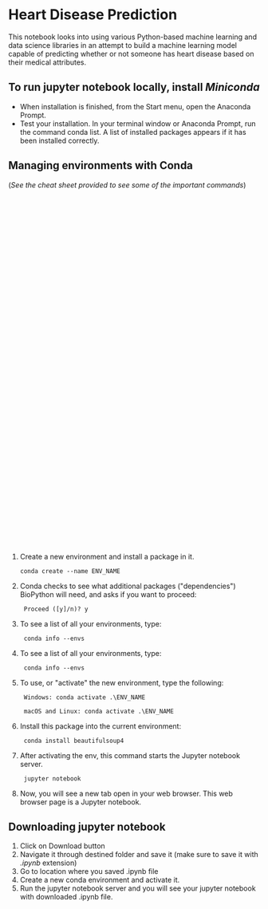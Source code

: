 # Heart Disease Prediction 

 This notebook looks into using various Python-based machine learning and data science libraries in an attempt to build a machine learning model capable of predicting whether or not someone has heart disease based on their medical attributes.

## To run jupyter notebook locally, install *Miniconda*
 * When installation is finished, from the Start menu, open the Anaconda Prompt.
 * Test your installation. In your terminal window or Anaconda Prompt, run the command conda list. A list of installed packages appears if it has been installed correctly.

## Managing environments with Conda 
(*See the cheat sheet provided to see some of the important commands*)

<object src="/Heart-Disease-Prediction/conda-cheatsheet.pdf" type="application/pdf" width="700px" height="700px">
    <embed src="/Heart-Disease-Prediction/conda-cheatsheet.pdf">
        <a href="/Heart-Disease-Prediction/conda-cheatsheet.pdf">Download Cheatsheet</a>

</object>

1. Create a new environment and install a package in it.
    
       conda create --name ENV_NAME
2. Conda checks to see what additional packages ("dependencies") BioPython will need, and asks if you want to proceed:

        Proceed ([y]/n)? y

3. To see a list of all your environments, type:

        conda info --envs

4. To see a list of all your environments, type:

        conda info --envs
5. To use, or "activate" the new environment, type the following:

        Windows: conda activate .\ENV_NAME
   
        macOS and Linux: conda activate .\ENV_NAME
6. Install this package into the current environment:

        conda install beautifulsoup4

7. After activating the env, this command starts the Jupyter notebook server.
        
        jupyter notebook
8. Now, you will see a new tab open in your web browser. This web browser page is a Jupyter notebook.


## Downloading jupyter notebook
1. Click on Download button
2. Navigate it through destined folder and save it (make sure to save it with *.ipynb* extension)
3. Go to location where you saved .ipynb file 
4. Create a new conda environment and activate it.
5. Run the jupyter notebook server and you will see your jupyter notebook with downloaded .ipynb file.




